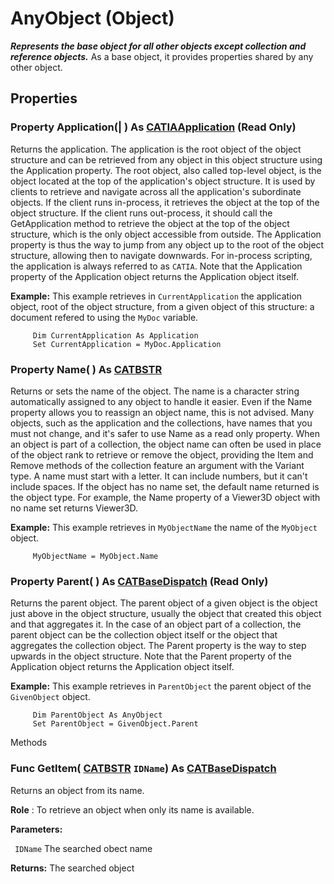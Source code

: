 # AnyObject (Object)

**_Represents the base object for all other objects except collection and reference objects._**
As a base object, it provides properties shared by any other object.

## Properties

### Property **Application**(| ) As [CATIAApplication](../InfInterfaces/interface_Application_26636.md) (Read Only)

   Returns the application. The application is the root object of the object structure and can be retrieved from any object in this object structure using the Application property. The root object, also called top-level object, is the object located at the top of the application's object structure. It is used by clients to retrieve and navigate across all the application's subordinate objects. If the client runs in-process, it retrieves the object at the top of the object structure. If the client runs out-process, it should call the GetApplication method to retrieve the object at the top of the object structure, which is the only object accessible from outside. The Application property is thus the way to jump from any object up to the root of the object structure, allowing then to navigate downwards. For in-process scripting, the application is always referred to as `CATIA`. Note that the Application property of the Application object returns the Application object itself.

**Example:**      This example retrieves in `CurrentApplication` the application object, root of the object structure, from a given object of this structure: a document refered to using the `MyDoc` variable.

```VBScript
     Dim CurrentApplication As Application
     Set CurrentApplication = MyDoc.Application

```

### Property **Name**( ) As [CATBSTR](../System/typedef_CATBSTR_8129.md)

   Returns or sets the name of the object. The name is a character string automatically assigned to any object to handle it easier. Even if the Name property allows you to reassign an object name, this is not advised. Many objects, such as the application and the collections, have names that you must not change, and it's safer to use Name as a read only property. When an object is part of a collection, the object name can often be used in place of the object rank to retrieve or remove the object, providing the Item and Remove methods of the collection feature an argument with the Variant type. A name must start with a letter. It can include numbers, but it can't include spaces. If the object has no name set, the default name returned is the object type. For example, the Name property of a Viewer3D object with no name set returns Viewer3D.

**Example:**      This example retrieves in `MyObjectName` the name of the `MyObject` object.

```VBScript
     MyObjectName = MyObject.Name

```

### Property **Parent**( ) As [CATBaseDispatch](../System/interface_CATBaseDispatch_45333.md) (Read Only)

   Returns the parent object. The parent object of a given object is the object just above in the object structure, usually the object that created this object and that aggregates it. In the case of an object part of a collection, the parent object can be the collection object itself or the object that aggregates the collection object. The Parent property is the way to step upwards in the object structure. Note that the Parent property of the Application object returns the Application object itself.

**Example:**      This example retrieves in `ParentObject` the parent object of the `GivenObject` object.

```VBScript
     Dim ParentObject As AnyObject
     Set ParentObject = GivenObject.Parent

```

Methods

### Func **GetItem**( [CATBSTR](../System/typedef_CATBSTR_8129.md)  `IDName`) As [CATBaseDispatch](../System/interface_CATBaseDispatch_45333.md)

   Returns an object from its name.

**Role** : To retrieve an object when only its name is available.

**Parameters:**

` IDName`      The searched obect name

**Returns:**      The searched object